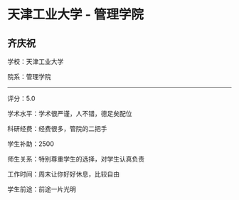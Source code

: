 # 天津工业大学 - 管理学院

## 齐庆祝

学校：天津工业大学

院系：管理学院

* * *

评分：5.0

学术水平：学术很严谨，人不错，德足矣配位

科研经费：经费很多，管院的二把手

学生补助：2500

师生关系：特别尊重学生的选择，对学生认真负责

工作时间：周末让你好好休息，比较自由

学生前途：前途一片光明